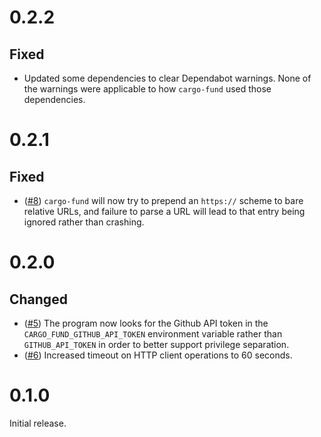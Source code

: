 # 0.2.2

## Fixed

- Updated some dependencies to clear Dependabot warnings. None of the warnings were applicable to how `cargo-fund` used those dependencies.

# 0.2.1

## Fixed

- ([#8](https://github.com/acfoltzer/cargo-fund/issues/8)) `cargo-fund` will now try to prepend an `https://` scheme to bare relative URLs, and failure to parse a URL will lead to that entry being ignored rather than crashing.

# 0.2.0

## Changed

- ([#5](https://github.com/acfoltzer/cargo-fund/pull/5)) The program now looks for the Github API token in the `CARGO_FUND_GITHUB_API_TOKEN` environment variable rather than `GITHUB_API_TOKEN` in order to better support privilege separation.
- ([#6](https://github.com/acfoltzer/cargo-fund/pull/6)) Increased timeout on HTTP client operations to 60 seconds.

# 0.1.0

Initial release.
